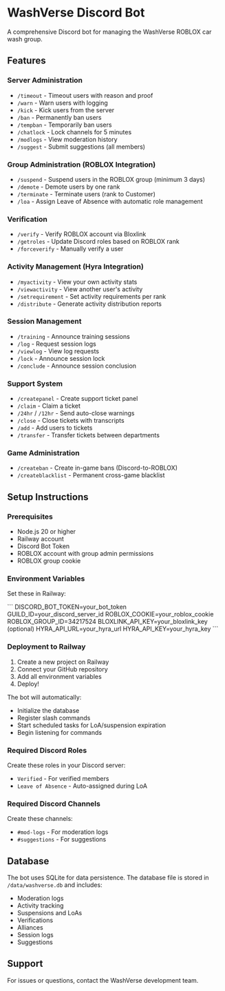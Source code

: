 # WashVerse Discord Bot

A comprehensive Discord bot for managing the WashVerse ROBLOX car wash group.

## Features

### Server Administration
- `/timeout` - Timeout users with reason and proof
- `/warn` - Warn users with logging
- `/kick` - Kick users from the server
- `/ban` - Permanently ban users
- `/tempban` - Temporarily ban users
- `/chatlock` - Lock channels for 5 minutes
- `/modlogs` - View moderation history
- `/suggest` - Submit suggestions (all members)

### Group Administration (ROBLOX Integration)
- `/suspend` - Suspend users in the ROBLOX group (minimum 3 days)
- `/demote` - Demote users by one rank
- `/terminate` - Terminate users (rank to Customer)
- `/loa` - Assign Leave of Absence with automatic role management

### Verification
- `/verify` - Verify ROBLOX account via Bloxlink
- `/getroles` - Update Discord roles based on ROBLOX rank
- `/forceverify` - Manually verify a user

### Activity Management (Hyra Integration)
- `/myactivity` - View your own activity stats
- `/viewactivity` - View another user's activity
- `/setrequirement` - Set activity requirements per rank
- `/distribute` - Generate activity distribution reports

### Session Management
- `/training` - Announce training sessions
- `/log` - Request session logs
- `/viewlog` - View log requests
- `/lock` - Announce session lock
- `/conclude` - Announce session conclusion

### Support System
- `/createpanel` - Create support ticket panel
- `/claim` - Claim a ticket
- `/24hr` / `/12hr` - Send auto-close warnings
- `/close` - Close tickets with transcripts
- `/add` - Add users to tickets
- `/transfer` - Transfer tickets between departments

### Game Administration
- `/createban` - Create in-game bans (Discord-to-ROBLOX)
- `/createblacklist` - Permanent cross-game blacklist

## Setup Instructions

### Prerequisites
- Node.js 20 or higher
- Railway account
- Discord Bot Token
- ROBLOX account with group admin permissions
- ROBLOX group cookie

### Environment Variables

Set these in Railway:

\`\`\`
DISCORD_BOT_TOKEN=your_bot_token
GUILD_ID=your_discord_server_id
ROBLOX_COOKIE=your_roblox_cookie
ROBLOX_GROUP_ID=34217524
BLOXLINK_API_KEY=your_bloxlink_key (optional)
HYRA_API_URL=your_hyra_url
HYRA_API_KEY=your_hyra_key
\`\`\`

### Deployment to Railway

1. Create a new project on Railway
2. Connect your GitHub repository
3. Add all environment variables
4. Deploy!

The bot will automatically:
- Initialize the database
- Register slash commands
- Start scheduled tasks for LoA/suspension expiration
- Begin listening for commands

### Required Discord Roles

Create these roles in your Discord server:
- `Verified` - For verified members
- `Leave of Absence` - Auto-assigned during LoA

### Required Discord Channels

Create these channels:
- `#mod-logs` - For moderation logs
- `#suggestions` - For suggestions

## Database

The bot uses SQLite for data persistence. The database file is stored in `/data/washverse.db` and includes:
- Moderation logs
- Activity tracking
- Suspensions and LoAs
- Verifications
- Alliances
- Session logs
- Suggestions

## Support

For issues or questions, contact the WashVerse development team.
